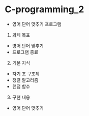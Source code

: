 # C-programming_2
* 영어 단어 맞추기 프로그램

1. 과제 목표

* 영어 단어 맞추기
* 프로그램 종료

2. 기본 지식

* 자기 조 구조체
* 정렬 알고리즘
* 랜덤 함수

3. 구현 내용

* 영어 단어 맞추기 
